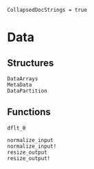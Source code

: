 ```@meta
CollapsedDocStrings = true
```


# Data


## Structures

```@docs
DataArrays
MetaData
DataPartition
```

## Functions


```@docs
dflt_θ
```

```@docs
normalize_input
normalize_input!
resize_output
resize_output!
```
